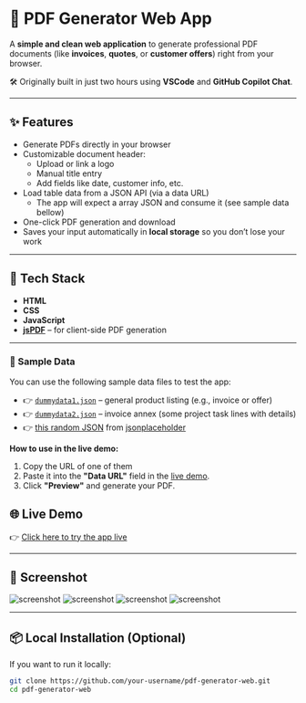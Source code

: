 # 📄 PDF Generator Web App

A **simple and clean web application** to generate professional PDF documents (like **invoices**, **quotes**, or **customer offers**) right from your browser.

🛠️ Originally built in just two hours using **VSCode** and **GitHub Copilot Chat**.

---

## ✨ Features

- Generate PDFs directly in your browser
- Customizable document header:
  - Upload or link a logo
  - Manual title entry
  - Add fields like date, customer info, etc.
- Load table data from a JSON API (via a data URL)
  - The app will expect a array JSON and consume it (see sample data bellow)
- One-click PDF generation and download
- Saves your input automatically in **local storage** so you don’t lose your work

---

## 🚀 Tech Stack

- **HTML**
- **CSS**
- **JavaScript**
- [**jsPDF**](https://github.com/parallax/jsPDF) – for client-side PDF generation

---

### 📄 Sample Data

You can use the following sample data files to test the app:

- 👉 [`dummydata1.json`](https://ovidiuchis.github.io/invpdfgenerator/assets/dummydata1.json) – general product listing (e.g., invoice or offer)
- 👉 [`dummydata2.json`](https://ovidiuchis.github.io/invpdfgenerator/assets/dummydata2.json) – invoice annex (some project task lines with details)
- 👉 [this random JSON](https://jsonplaceholder.typicode.com/posts) from [jsonplaceholder](https://jsonplaceholder.typicode.com/)

**How to use in the live demo:**

1. Copy the URL of one of them
2. Paste it into the **"Data URL"** field in the [live demo](https://ovidiuchis.github.io/invpdfgenerator/).
3. Click **"Preview"** and generate your PDF.

## 🌐 Live Demo

👉 [Click here to try the app live](https://ovidiuchis.github.io/invpdfgenerator/)

---

## 📸 Screenshot

![screenshot](assets/ss1.png)
![screenshot](assets/ss2.png)
![screenshot](assets/ss3.png)
![screenshot](assets/ss4.png)

---

## 📦 Local Installation (Optional)

If you want to run it locally:

```bash
git clone https://github.com/your-username/pdf-generator-web.git
cd pdf-generator-web
```
